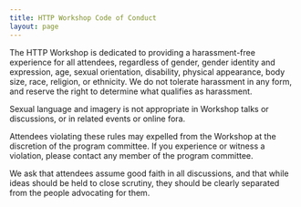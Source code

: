 ```yaml
---
title: HTTP Workshop Code of Conduct
layout: page
---
```


The HTTP Workshop is dedicated to providing a harassment-free experience for all attendees, regardless of gender, gender identity and expression, age, sexual orientation, disability, physical appearance, body size, race, religion, or ethnicity. We do not tolerate harassment in any form, and reserve the right to determine what qualifies as harassment.

Sexual language and imagery is not appropriate in Workshop talks or discussions, or in related events or online fora. 

Attendees violating these rules may expelled from the Workshop at the discretion of the program committee. If you experience or witness a violation, please contact any member of the program committee.

We ask that attendees assume good faith in all discussions, and that while ideas should be held to close scrutiny, they should be clearly separated from the people advocating for them.
